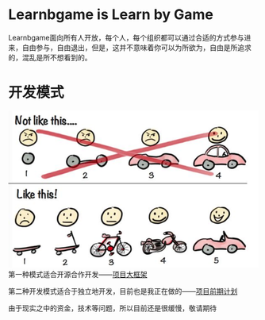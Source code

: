 # Learnbgame is Learn by Game

Learnbgame面向所有人开放，每个人，每个组织都可以通过合适的方式参与进来，自由参与，自由退出，但是，这并不意味着你可以为所欲为，自由是所追求的，混乱是所不想看到的。


# 开发模式
![](mDrivEngine/develep.jpg)
第一种模式适合开源合作开发——[项目大框架](项目大框架.md)

第二种开发模式适合于独立地开发，目前也是我正在做的——[项目前期计划](项目前期计划.md)


由于现实之中的资金，技术等问题，所以目前还是很缓慢，敬请期待

